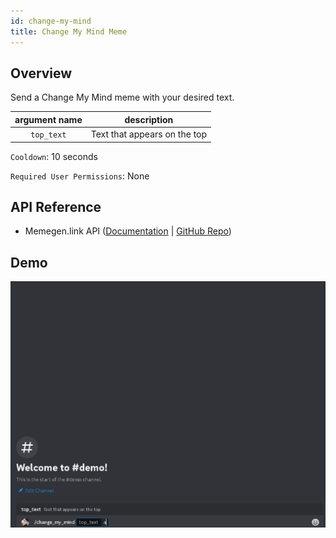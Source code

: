 ```yaml
---
id: change-my-mind
title: Change My Mind Meme
---
```


## Overview

Send a Change My Mind meme with your desired text.

| argument name |         description          |
| :-----------: | :--------------------------: |
|  `top_text`   | Text that appears on the top |

`Cooldown`: 10 seconds

`Required User Permissions`: None

## API Reference

- Memegen.link API ([Documentation](https://memegen.link/) | [GitHub Repo](https://github.com/jacebrowning/memegen))

## Demo

![Change My Mind Meme Command Demo Gif](../../../public/memes/change-my-mind.gif)
